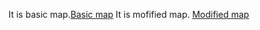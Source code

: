 It is basic map.[Basic map](https://github.com/Maja0108/IP-location-analysis/blob/master/docs/ip_location.html)
It is mofified map. [Modified map](https://github.com/Maja0108/IP-location-analysis/blob/master/docs/ip_location2.html)
